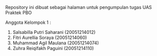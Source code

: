 Repository ini dibuat sebagai halaman untuk pengumpulan tugas UAS Praktek PBO

Anggota Kelompok 1 :
1. Salsabilla Putri Saharani (20051214012)
2. Fitri Aurellia Soraya (20051214060)
3. Muhammad Agil Maulana (20051214074)
4. Zuhra Reiqifakh Paguini (20051214110)
